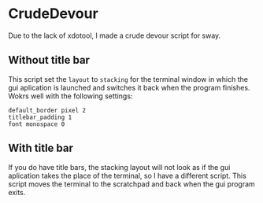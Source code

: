 # CrudeDevour
Due to the lack of xdotool, I made a crude devour script for sway.

## Without title bar
This script set the `layout` to `stacking` for the terminal window in which the gui aplication is launched and switches it back when the program finishes. Wokrs well with the following settings:
```
default_border pixel 2
titlebar_padding 1
font monospace 0
```

## With title bar
If you do have title bars, the stacking layout will not look as if the gui aplication takes the place of the terminal, so I have a different script.
This script moves the terminal to the scratchpad and back when the gui program exits.

